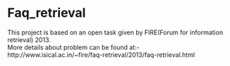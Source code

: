 Faq_retrieval
=============

<p>
This project is based on an open task given by FIRE(Forum for information retrieval) 2013.<br/>
More details about problem can be found at:- http://www.isical.ac.in/~fire/faq-retrieval/2013/faq-retrieval.html
</p>
